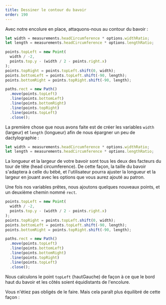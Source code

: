 ```yaml
---
title: Dessiner le contour du bavoir
order: 190
---
```


Avec notre encolure en place, attaquons-nous au contour du bavoir :

```js
let width = measurements.headCircumference * options.widthRatio;
let length = measurements.headCircumference * options.lengthRatio;

points.topLeft = new Point(
  width / -2,
  points.top.y - (width / 2 - points.right.x)
);
points.topRight = points.topLeft.shift(0, width);
points.bottomLeft = points.topLeft.shift(-90, length);
points.bottomRight = points.topRight.shift(-90, length);

paths.rect = new Path()
  .move(points.topLeft)
  .line(points.bottomLeft)
  .line(points.bottomRight)
  .line(points.topRight)
  .line(points.topLeft)
  .close();
```

La première chose que nous avons faite est de créer les variables `width` (largeur) et `length` (longueur) afin de nous épargner un peu de dactylographie :

```js
let width = measurements.headCircumference * options.widthRatio;
let length = measurements.headCircumference * options.lengthRatio;
```

La longueur et la largeur de votre bavoir sont tous les deux des facteurs du tour de tête (head circumference). De cette façon, la taille du bavoir s'adaptera à celle du bébé, et l'utilisateur pourra ajuster la longueur et la largeur en jouant avec les options que vous aurez ajouté au patron.

Une fois nos variables prêtes, nous ajoutons quelques nouveaux points, et un deuxième chemin nommé `rect`.

```js
points.topLeft = new Point(
  width / -2,
  points.top.y - (width / 2 - points.right.x)
);
points.topRight = points.topLeft.shift(0, width);
points.bottomLeft = points.topLeft.shift(-90, length);
points.bottomRight = points.topRight.shift(-90, length);

paths.rect = new Path()
  .move(points.topLeft)
  .line(points.bottomLeft)
  .line(points.bottomRight)
  .line(points.topRight)
  .line(points.topLeft)
  .close();
```

Nous calculons le point `topLeft` (hautGauche) de façon à ce que le bord haut du bavoir et les côtés soient équidistants de l'encolure.

Vous n'étiez pas obligés de le faire. Mais cela paraît plus équilibré de cette façon :

<example pattern="tutorial" part="step5" caption="Note how the neck opening is the same distance from the left, right, and top edge" />